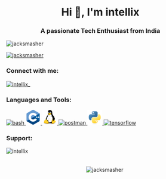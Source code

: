 <h1 align="center">Hi 👋, I'm intellix</h1>
<h3 align="center">A passionate Tech Enthusiast from India</h3>

<p align="left"> <img src="https://komarev.com/ghpvc/?username=jacksmasher&label=Profile%20views&color=0e75b6&style=flat" alt="jacksmasher" /> </p>

<p align="left"> <a href="https://github.com/ryo-ma/github-profile-trophy"><img src="https://github-profile-trophy.vercel.app/?username=jacksmasher" alt="jacksmasher" /></a> </p>

<h3 align="left">Connect with me:</h3>
<p align="left">
<a href="https://instagram.com/intellix_" target="blank"><img align="center" src="https://raw.githubusercontent.com/rahuldkjain/github-profile-readme-generator/master/src/images/icons/Social/instagram.svg" alt="intellix_" height="30" width="40" /></a>
</p>

<h3 align="left">Languages and Tools:</h3>
<p align="left"> <a href="https://www.gnu.org/software/bash/" target="_blank" rel="noreferrer"> <img src="https://www.vectorlogo.zone/logos/gnu_bash/gnu_bash-icon.svg" alt="bash" width="40" height="40"/> </a> <a href="https://www.w3schools.com/cpp/" target="_blank" rel="noreferrer"> <img src="https://raw.githubusercontent.com/devicons/devicon/master/icons/cplusplus/cplusplus-original.svg" alt="cplusplus" width="40" height="40"/> </a> <a href="https://www.linux.org/" target="_blank" rel="noreferrer"> <img src="https://raw.githubusercontent.com/devicons/devicon/master/icons/linux/linux-original.svg" alt="linux" width="40" height="40"/> </a> <a href="https://postman.com" target="_blank" rel="noreferrer"> <img src="https://www.vectorlogo.zone/logos/getpostman/getpostman-icon.svg" alt="postman" width="40" height="40"/> </a> <a href="https://www.python.org" target="_blank" rel="noreferrer"> <img src="https://raw.githubusercontent.com/devicons/devicon/master/icons/python/python-original.svg" alt="python" width="40" height="40"/> </a> <a href="https://www.tensorflow.org" target="_blank" rel="noreferrer"> <img src="https://www.vectorlogo.zone/logos/tensorflow/tensorflow-icon.svg" alt="tensorflow" width="40" height="40"/> </a> </p>

<h3 align="left">Support:</h3>
<p><a href="https://www.buymeacoffee.com/intellix"> <img align="left" src="https://cdn.buymeacoffee.com/buttons/v2/default-yellow.png" height="50" width="210" alt="intellix" /></a></p><br><br>

<p>&nbsp;<img align="center" src="https://github-readme-stats.vercel.app/api?username=jacksmasher&show_icons=true&locale=en" alt="jacksmasher" /></p>
